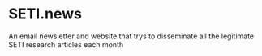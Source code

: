 # SETI.news
An email newsletter and website that trys to disseminate all the legitimate SETI research articles each month
